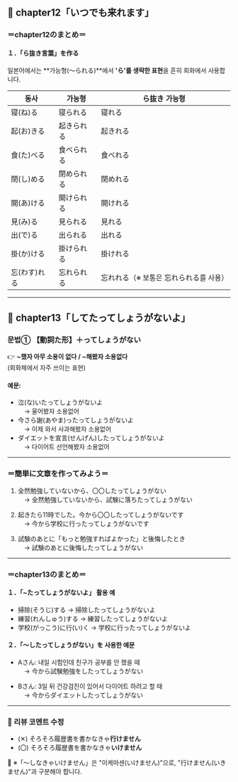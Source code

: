 ## 📘 chapter12「いつでも来れます」

### ＝chapter12のまとめ＝

#### １．「ら抜き言葉」を作る  
일본어에서는 **가능형(〜られる)**에서 **'ら'를 생략한 표현**을 흔히 회화에서 사용합니다.

| 동사 | 가능형 | ら抜き 가능형 |
|------|--------|----------------|
| 寝(ね)る | 寝られる | 寝れる |
| 起(お)きる | 起きられる | 起きれる |
| 食(た)べる | 食べられる | 食べれる |
| 閉(し)める | 閉められる | 閉めれる |
| 開(あ)ける | 開けられる | 開けれる |
| 見(み)る | 見られる | 見れる |
| 出(で)る | 出られる | 出れる |
| 掛(か)ける | 掛けられる | 掛けれる |
| 忘(わす)れる | 忘れられる | 忘れれる（※ 보통은 忘れられる를 사용）

---

## 📘 chapter13「してたってしょうがないよ」

### 문법① 【動詞た形】＋ってしょうがない  
👉 **~했자 아무 소용이 없다 / ~해봤자 소용없다**  
(회화체에서 자주 쓰이는 표현)

#### 예문:
- 泣(な)いたってしょうがないよ  
　→ 울어봤자 소용없어  
- 今さら謝(あやま)ったってしょうがないよ  
　→ 이제 와서 사과해봤자 소용없어  
- ダイエットを宣言(せんげん)したってしょうがないよ  
　→ 다이어트 선언해봤자 소용없어

---

### ＝簡単に文章を作ってみよう＝

1. 全然勉強していないから、〇〇したってしょうがない  
　→ 全然勉強していないから、試験に落ちたってしょうがない

2. 起きたら11時でした。今から〇〇したってしょうがないです  
　→ 今から学校に行ったってしょうがないです

3. 試験のあとに「もっと勉強すればよかった」と後悔したとき  
　→ 試験のあとに後悔したってしょうがない

---

### ＝chapter13のまとめ＝

#### １．「~たってしょうがないよ」 활용 예
- 掃除(そうじ)する → 掃除したってしょうがないよ  
- 練習(れんしゅう)する → 練習したってしょうがないよ  
- 学校(がっこう)に行(い)く → 学校に行ったってしょうがないよ  

#### ２．「～したってしょうがない」を 사용한 예문
- Aさん: 내일 시험인데 친구가 공부를 안 했을 때  
　→ 今から試験勉強をしたってしょうがない  

- Bさん: 3일 뒤 건강검진이 있어서 다이어트 하려고 할 때  
　→ 今からダイエットしたってしょうがない  

---

### 📝 리뷰 코멘트 수정

- (✕) そろそろ履歴書を書かなきゃ**行けません**  
- (〇) そろそろ履歴書を書かなきゃ**いけません**  

📌 ※「〜しなきゃいけません」은 "이케마센(いけません)"으로, "行けません(いきません)"과 구분해야 합니다.
